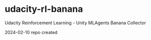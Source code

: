 # udacity-rl-banana
Udacity Reinforcement Learning - Unity MLAgents Banana Collector

2024-02-10 repo created

